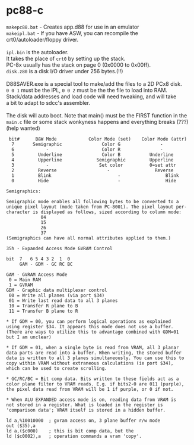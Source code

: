 # pc88-c 
`makepc88.bat` - Creates app.d88 for use in an emulator<br>
`makeipl.bat` - If you have ASW, you can recompile the crt0/autoloader/floppy driver.<br>
<br>
`ipl.bin` is the autoloader.<br>
It takes the place of `crt0` by setting up the stack.<br>
PC-8x usually has the stack on page 0 (0x0000 to 0x00ff).<br>
`disk.z80` is a disk I/O driver under 256 bytes.(!!)<br>
<br>
D88SAVER.exe is a special tool to make/add the files to a 2D PCx8 disk.<br>
`0 0 1` must be the IPL, `0 0 2` must be the the file to load into RAM.<br>
Stack/data addresses and load code will need tweaking, and will take<br>
a bit to adapt to sdcc's assembler.<br>
<br>
The disk will auto boot. Note that main() must be the FIRST function in the<br>
`main.c` file or some stack wonkyness happens and everything breaks (???)<br>
(help wanted)
```
 bit#      B&W Mode            Color Mode (set)    Color Mode (attr)
  7	      Semigraphic               Color G               -
  6            -                    Color R               -
  5         Underline               Color B           Underline
  4         Upperline             Semigraphic         Upperline
  3            -                   Set color          0=set attr
  2         Reverse                   -	  		        Reverse
  1         Blink		                  -		  	        Blink
  0         Hide		                  -		  	        Hide

Semigraphics:

Semigraphic mode enables all following bytes to be converted to a
unique pixel layout (mode taken from PC-8001). The pixel layout per-
character is displayed as follows, sized according to column mode:
             04
             15
             26
             37
(Semigraphics can have all normal attributes applied to them.)
```
```
35h - Expanded Access Mode GVRAM Control

bit  7   6 5 4 3 2  1  0
     GAM - GDM - GC RC BC

GAM - GVRAM Access Mode
 0 = Main RAM
 1 = GVRAM
GDM - Graphic data multiplexer control
 00 = Write all planes (via port $34)
 01 = Write last read data to all 3 planes
 10 = Transfer R plane to B
 11 = Transfer B plane to R

* If GDM = 00, you can perform logical operations as explained
using register $34. It appears this mode does not use a buffer.
(There are ways to utilize this to advantage combined with GDM=01 
but I am unclear)

* If GDM = 01, when a single byte is read from VRAM, all 3 planar
data parts are read into a buffer. When writing, the stored buffer
data is written to all 3 planes simultaneously. You can use this to
copy within VRAM without extraneous calculations (ie port $34),
which can be used to create scrolling.

* GC/RC/BC = Bit comp data. Bits written to these fields act as a
color plane filter to VRAM reads. E.g. if bits2-0 are 011 (purple),
the pixel data read from VRAM will be 1 if purple, or 0 if not.

* When ALU EXPANDED access mode is on, reading data from VRAM is
not stored in a register. What is loaded in the register is
'comparison data'; VRAM itself is stored in a hidden buffer.

ld a,%10010000  ; gvram access on, 3 plane buffer r/w mode
out ($35),a 
ld a,($c000)	; this is bit comp data, but the
ld ($c0002),a   ; operation commands a vram 'copy'.
```